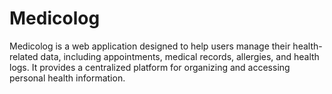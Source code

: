 # Medicolog

Medicolog is a web application designed to help users manage their health-related data, including appointments, medical records, allergies, and health logs. It provides a centralized platform for organizing and accessing personal health information.
